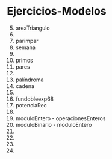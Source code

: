 # Ejercicios-Modelos

5. areaTriangulo
11.
18. parimpar
21. semana
32. 
38. primos
43. pares
53.
62. palíndroma 
63. cadena
64.
68. fundobleexp68
75. potenciaRec
79. 
81. moduloEntero - operacionesEnteros
83. moduloBinario - moduloEntero
86. 
88.  
90. 
92. 
